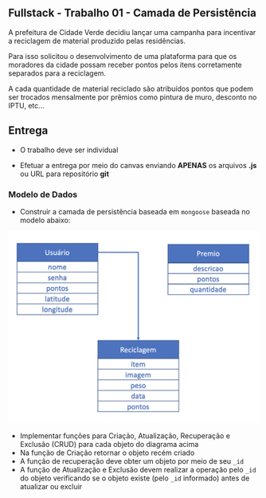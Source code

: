 ## Fullstack - Trabalho 01 - Camada de Persistência

A prefeitura de Cidade Verde decidiu lançar uma campanha para incentivar a reciclagem de material produzido pelas residências.

Para isso solicitou o desenvolvimento de uma plataforma para que os moradores da cidade possam receber pontos pelos itens corretamente separados para a reciclagem.

A cada quantidade de material reciclado são atribuídos pontos que podem ser trocados mensalmente por prêmios como pintura de muro, desconto no IPTU, etc...

## Entrega

- O trabalho deve ser individual

- Efetuar a entrega por meio do canvas enviando **APENAS** os arquivos **.js** ou URL para repositório **git**

### Modelo de Dados

- Construir a camada de persistência baseada em `mongoose` baseada no modelo abaixo:

<img src="img/trabalho-1.png">

- Implementar funções para Criação, Atualização, Recuperação e Exclusão (CRUD) para cada objeto do diagrama acima
- Na função de Criação retornar o objeto recém criado
- A função de recuperação deve obter um objeto por meio de seu `_id`
- A função de Atualização e Exclusão devem realizar a operação pelo `_id` do objeto verificando se o objeto existe (pelo `_id` informado) antes de atualizar ou excluir